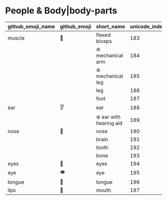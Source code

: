 # People & Body|body-parts

|github_emoji_name|github_emoji|short_name|unicode_index|
|---|---|---|---|
|muscle|:muscle:|flexed biceps|183|
|||⊛ mechanical arm|184|
|||⊛ mechanical leg|185|
|||leg|186|
|||foot|187|
|ear|:ear:|ear|188|
|||⊛ ear with hearing aid|189|
|nose|:nose:|nose|190|
|||brain|191|
|||tooth|192|
|||bone|193|
|eyes|:eyes:|eyes|194|
|eye|:eye:|eye|195|
|tongue|:tongue:|tongue|196|
|lips|:lips:|mouth|197|
